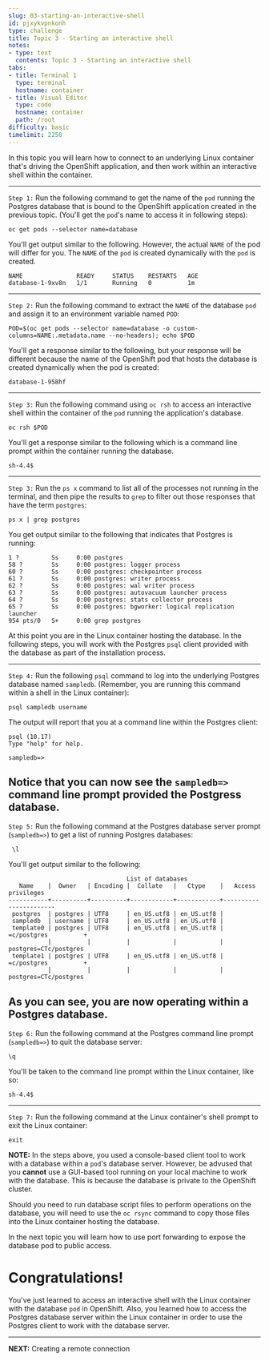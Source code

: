 ```yaml
---
slug: 03-starting-an-interactive-shell
id: pjxykvpnkonh
type: challenge
title: Topic 3 - Starting an interactive shell
notes:
- type: text
  contents: Topic 3 - Starting an interactive shell
tabs:
- title: Terminal 1
  type: terminal
  hostname: container
- title: Visual Editor
  type: code
  hostname: container
  path: /root
difficulty: basic
timelimit: 2250
---
```


In this topic you will learn how to connect to an underlying Linux container that's driving the OpenShift application, and then work within an interactive shell within the container.

----

`Step 1:` Run the following command to get the name of the `pod` running the Postgres database that is bound to the OpenShift application created in the previous topic. (You'll get the `pod`'s name to access it in following steps):


```
oc get pods --selector name=database
```

You'll get output similar to the following. However, the actual `NAME` of the pod will differ for you. The `NAME` of the `pod` is created dynamically with the `pod` is created.

```
NAME               READY     STATUS    RESTARTS   AGE
database-1-9xv8n   1/1       Running   0          1m
```
----

`Step 2:` Run the following command to extract the `NAME` of the database `pod` and assign it to an environment variable named `POD`:

```
POD=$(oc get pods --selector name=database -o custom-columns=NAME:.metadata.name --no-headers); echo $POD
```
You'll get a response similar to the following, but your response will be different because the name of the OpenShift pod that hosts the database is created dynamically when the pod is created:

```
database-1-958hf
```

----

`Step 3:` Run the following command using `oc rsh` to access an interactive shell within the container of the `pod` running the application's database.

```
oc rsh $POD
```

You'll get a response similar to the following which is a command line prompt within the container running the database.

`sh-4.4$`



----

`Step 3:` Run the `ps x` command to list all of the processes not running in the terminal, and then pipe the results to `grep` to filter out those responses that have the term `postgres`:

```
ps x | grep postgres
```

You get output similar to the following that indicates that Postgres is running:

```
1 ?         Ss     0:00 postgres
58 ?        Ss     0:00 postgres: logger process
60 ?        Ss     0:00 postgres: checkpointer process
61 ?        Ss     0:00 postgres: writer process
62 ?        Ss     0:00 postgres: wal writer process
63 ?        Ss     0:00 postgres: autovacuum launcher process
64 ?        Ss     0:00 postgres: stats collector process
65 ?        Ss     0:00 postgres: bgworker: logical replication launcher
954 pts/0   S+     0:00 grep postgres
```

At this point you are in the Linux container hosting the database. In the following steps, you will work with the Postgres `psql` client provided with the database as part of the installation process.

----

`Step 4:` Run the following `psql` command to log into the underlying Postgres database named `sampledb`. (Remember, you are running this command within a shell in the Linux container):

```
psql sampledb username
```

The output will report that you at a command line within the Postgres client:

```
psql (10.17)
Type "help" for help.

sampledb=>
```

Notice that you can now see the `sampledb=>` command line prompt provided the Postgress database.
----

`Step 5:` Run the following command at the Postgres database server prompt (`sampledb=>`) to get a list of running Postgres databases:

```
 \l
```

You'll get output similar to the following:

```
                                 List of databases
   Name    |  Owner   | Encoding |  Collate   |   Ctype    |   Access privileges
-----------+----------+----------+------------+------------+-----------------------
 postgres  | postgres | UTF8     | en_US.utf8 | en_US.utf8 |
 sampledb  | username | UTF8     | en_US.utf8 | en_US.utf8 |
 template0 | postgres | UTF8     | en_US.utf8 | en_US.utf8 | =c/postgres          +
           |          |          |            |            | postgres=CTc/postgres
 template1 | postgres | UTF8     | en_US.utf8 | en_US.utf8 | =c/postgres          +
           |          |          |            |            | postgres=CTc/postgres
```

As you can see, you are now operating within a Postgres database.
----

`Step 6:` Run the following command at the Postgres command line prompt (`sampledb=>`) to quit the database server:


```
\q
```

You'll be taken to the command line prompt within the Linux container, like so:

```
sh-4.4$
```

----

`Step 7:` Run the following command at the Linux container's shell prompt to exit the Linux container:

```
exit
```

**NOTE:** In the steps above, you used a console-based client tool to work with a database within a `pod`'s database server. However, be advused that you **cannot** use a GUI-based tool running on your local machine to work with the database. This is because the database is private to the OpenShift cluster.

Should you need to run database script files to perform operations on the database, you will need to use the `oc rsync` command to copy those files into the Linux container hosting the database.

In the next topic you will learn how to use port forwarding to expose the database pod to public access.

# Congratulations!

You've just learned to access an interactive shell with the Linux container with the database `pod` in OpenShift. Also, you learned how to access the Postgres database server within the Linux container in order to use the Postgres client to work with the database server.

----

**NEXT:** Creating a remote connection